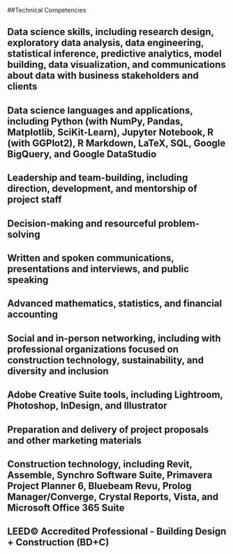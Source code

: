##Technical Competencies

Data science skills, including research design, exploratory data analysis, data engineering, statistical inference, predictive analytics, model building, data visualization, and communications about data with business stakeholders and clients
---
Data science languages and applications, including Python (with NumPy, Pandas, Matplotlib, SciKit-Learn), Jupyter Notebook, R (with GGPlot2), R Markdown, LaTeX, SQL, Google BigQuery, and Google DataStudio
---
Leadership and team-building, including direction, development, and mentorship of project staff
---
Decision-making and resourceful problem-solving
---
Written and spoken communications, presentations and interviews, and public speaking
---
Advanced mathematics, statistics, and financial accounting
---
Social and in-person networking, including with professional organizations focused on construction technology, sustainability, and diversity and inclusion
---
Adobe Creative Suite tools, including Lightroom, Photoshop, InDesign, and Illustrator
---
Preparation and delivery of project proposals and other marketing materials
---
Construction technology, including Revit, Assemble, Synchro Software Suite, Primavera Project Planner 6, Bluebeam Revu, Prolog Manager/Converge, Crystal Reports, Vista, and Microsoft Office 365 Suite
---
LEED© Accredited Professional - Building Design + Construction (BD+C)
---
